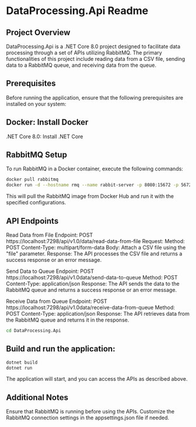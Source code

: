 # DataProcessing.Api Readme
## Project Overview
DataProcessing.Api is a .NET Core 8.0 project designed to facilitate data processing through a set of APIs utilizing RabbitMQ. The primary functionalities of this project include reading data from a CSV file, sending data to a RabbitMQ queue, and receiving data from the queue.

## Prerequisites
Before running the application, ensure that the following prerequisites are installed on your system:

## Docker: Install Docker
.NET Core 8.0: Install .NET Core
## RabbitMQ Setup
To run RabbitMQ in a Docker container, execute the following commands:

```bash
docker pull rabbitmq
docker run -d --hostname rmq --name rabbit-server -p 8080:15672 -p 5672:5672 rabbitmq:3-management
  ```

This will pull the RabbitMQ image from Docker Hub and run it with the specified configurations.

## API Endpoints

Read Data from File
Endpoint: POST https://localhost:7298/api/v1.0/data/read-data-from-file
Request:
Method: POST
Content-Type: multipart/form-data
Body: Attach a CSV file using the "file" parameter.
Response: The API processes the CSV file and returns a success response or an error message.

Send Data to Queue
Endpoint: POST https://localhost:7298/api/v1.0data/send-data-to-queue
Method: POST
Content-Type: application/json
Response: The API sends the data to the RabbitMQ queue and returns a success response or an error message.

Receive Data from Queue
Endpoint: POST https://localhost:7298/api/v1.0data/receive-data-from-queue
Method: POST
Content-Type: application/json
Response: The API retrieves data from the RabbitMQ queue and returns it in the response.

```bash
cd DataProcessing.Api
```

## Build and run the application:

```bash
dotnet build
dotnet run
```
The application will start, and you can access the APIs as described above.

## Additional Notes
Ensure that RabbitMQ is running before using the APIs.
Customize the RabbitMQ connection settings in the appsettings.json file if needed.